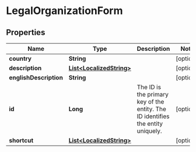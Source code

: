 
# LegalOrganizationForm

## Properties
Name | Type | Description | Notes
------------ | ------------- | ------------- | -------------
**country** | **String** |  |  [optional]
**description** | [**List&lt;LocalizedString&gt;**](LocalizedString.md) |  |  [optional]
**englishDescription** | **String** |  |  [optional]
**id** | **Long** | The ID is the primary key of the entity. The ID identifies the entity uniquely. |  [optional]
**shortcut** | [**List&lt;LocalizedString&gt;**](LocalizedString.md) |  |  [optional]



